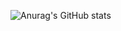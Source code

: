 ![Anurag's GitHub stats](https://github-readme-stats.vercel.app/api?username=dreezyszn&theme=defaultk&show_icons=true)
